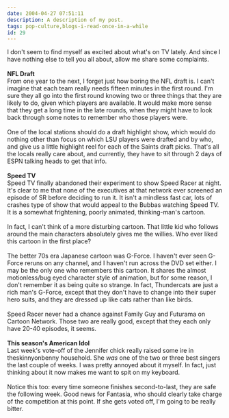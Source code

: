 ```yaml
---
date: 2004-04-27 07:51:11
description: A description of my post.
tags: pop-culture,blogs-i-read-once-in-a-while
id: 29
---
```

I don't seem to find myself as excited about what's on TV lately.  And since I have nothing else to tell you all about, allow me share some complaints.<br />
<br />
<b>NFL Draft</b><br />
From one year to the next, I forget just how boring the NFL draft is.  I can't imagine that each team really needs fifteen minutes in the first round.  I'm sure they all go into the first round knowing two or three things that they are likely to do, given which players are available.  It would make more sense that they get a long time in the late rounds, when they might have to look back through some notes to remember who those players were.<br />
<br />
One of the local stations should do a draft highlight show, which would do nothing other than focus on which LSU players were drafted and by who, and give us a little highlight reel for each of the Saints draft picks.  That's all the locals really care about, and currently, they have to sit through 2 days of ESPN talking heads to get that info.<br />
<br />
<b>Speed TV</b><br />
Speed TV finally abandoned their experiment to show Speed Racer at night.  <br />
It's clear to me that none of the executives at that network ever screened an episode of SR before deciding to run it.  It isn't a mindless fast car, lots of crashes type of show that would appeal to the Bubbas watching Speed TV.  It is a somewhat frightening, poorly animated, thinking-man's cartoon.<br />
<br />
In fact, I can't think of a more disturbing cartoon.  That little kid who follows around the main characters absolutely gives me the willies.  Who ever liked this cartoon in the first place?<br />
<br />
The better 70s era Japanese cartoon was G-Force.  I haven't ever seen G-Force reruns on any channel, and I haven't run across the DVD set either.  I may be the only one who remembers this cartoon.  It shares the almost motionless/bug eyed character style of animation, but for some reason, I don't remember it as being quite so strange.  In fact, Thundercats are just a rich man's G-Force, except that they don't have to change into their super hero suits, and they are dressed up like cats rather than like birds.<br />
<br />
Speed Racer never had a chance against Family Guy and Futurama on Cartoon Network.  Those two are really good, except that they each only have 20-40 episodes, it seems.<br />
<br />
<b>This season's American Idol</b><br />
Last week's vote-off of the Jennifer chick really raised some ire in theskinnyonbenny household.  She <i>was</i> one of the two or three best singers the last couple of weeks.  I was pretty annoyed about it myself.  In fact, just thinking about it now makes me want to spit on my keyboard.<br />
<br />
Notice this too:  every time someone finishes second-to-last, they are safe the following week.  Good news for Fantasia, who should clearly take charge of the competition at this point.  If she gets voted off, I'm going to be really bitter.<br />

